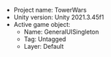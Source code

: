 <!-- UNITY CODE ASSIST INSTRUCTIONS START -->
- Project name: TowerWars
- Unity version: Unity 2021.3.45f1
- Active game object:
  - Name: GeneralUISingleton
  - Tag: Untagged
  - Layer: Default
<!-- UNITY CODE ASSIST INSTRUCTIONS END -->